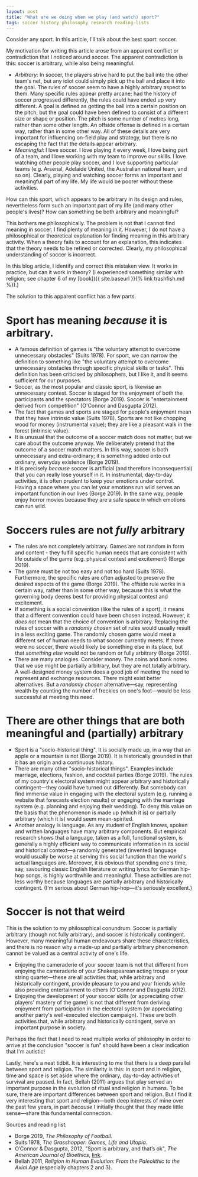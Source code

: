 ```yaml
---  
layout: post  
title: "What are we doing when we play (and watch) sport?"  
tags: soccer history philosophy research reading-lists  
---  
```


Consider any sport. In this article, I'll talk about the best sport: soccer.  

My motivation for writing this article arose from an apparent conflict or contradiction that I noticed around soccer. The apparent contradiction is this: soccer is arbitrary, while also being meaningful.  
- *Arbitrary*: In soccer, the players strive hard to put the ball into the other team's net, but any idiot could simply pick up the ball and place it into the goal. The rules of soccer seem to have a highly arbitrary aspect to them. Many specific rules appear pretty arcane; had the history of soccer progressed differently, the rules could have ended up very different. A goal is defined as getting the ball into a certain position on the pitch, but the goal could have been defined to consist of a different size or shape or position. The pitch is some number of metres long, rather than some other length. An offside offense is defined in a certain way, rather than in some other way. All of these details are very important for influencing on-field play and strategy, but there is no escaping the fact that the details appear arbitrary.  
- *Meaningful*: I love soccer. I love playing it every week, I love being part of a team, and I love working with my team to improve our skills. I love watching other people play soccer, and I love supporting particular teams (e.g. Arsenal, Adelaide United, the Australian national team, and so on). Clearly, playing and watching soccer forms an important and meaningful part of my life. My life would be poorer without these activities.  

How can this sport, which appears to be arbitrary in its design and rules, nevertheless form such an important part of my life (and many other people's lives)? How can something be both arbitrary and meaningful?  

This bothers me philosophically. The problem is not that I cannot find meaning in soccer. I find plenty of meaning in it. However, I do not have a philosophical or theoretical explanation for finding meaning in this arbitrary activity. When a theory fails to account for an explanation, this indicates that the theory needs to be refined or corrected. Clearly, my philosophical understanding of soccer is incorrect.  

In this blog article, I identify and correct this mistaken view. It works in practice, but can it work in theory? (I experienced something similar with religion; see chapter 6 of my [book]({{ site.baseurl }}{% link trashfish.md %}).)  

The solution to this apparent conflict has a few parts.  

# Sport has meaning *because* it is arbitrary.  
- A famous definition of games is "the voluntary attempt to overcome unnecessary obstacles" (Suits 1978). For sport, we can narrow the definition to something like "the voluntary attempt to overcome unnecessary obstacles through specific physical skills or tasks". This definition has been criticised by philosophers, but I like it, and it seems sufficient for our purposes.  
- Soccer, as the most popular and classic sport, is likewise an unnecessary contest. Soccer is staged for the enjoyment of both the participants and the spectators (Borge 2019). Soccer is "entertainment derived from competition" (O'Connor and Dasgupta 2012).  
- The fact that games and sports are staged for people's enjoyment mean that they have intrinsic value (Suits 1978). Sports are not like chopping wood for money (instrumental value); they are like a pleasant walk in the forest (intrinsic value).  
- It is unusual that the outcome of a soccer match does not matter, but we care about the outcome anyway. We deliberately pretend that the outcome of a soccer match matters. In this way, soccer is both unnecessary and extra-ordinary; it is something added onto out ordinary, everyday existence (Borge 2019).  
- It is precisely *because* soccer is artificial (and therefore inconsequential) that you can really lose yourself in it. In instrumental, day-to-day activities, it is often prudent to keep your emotions under control. Having a space where you can let your emotions run wild serves an important function in our lives (Borge 2019). In the same way, people enjoy horror movies because they are a safe space in which emotions can run wild.  

# Soccers rules are not *fully* arbitrary  
- The rules are not completely arbitrary. Games are not random in form and content - they fulfill specific human needs that are consistent with life outside of the game (e.g. physical contest and excitement) (Borge 2019).  
- The game must be not too easy and not too hard (Suits 1978). Furthermore, the specific rules are often adjusted to preserve the desired aspects of the game (Borge 2019). The offside rule works in a certain way, rather than in some other way, because this is what the governing body deems best for providing physical contest and excitement.  
- If something is a social convention (like the rules of a sport), it means that a different convention could have been chosen instead. However, it *does not* mean that the choice of convention is arbitrary. Replacing the rules of soccer with a *randomly chosen* set of rules would usually result in a less exciting game. The randomly chosen game would meet a different set of human needs to what soccer currently meets. If there were no soccer, there would likely be something else in its place, but that *something else* would not be random or fully arbitrary (Borge 2019).  
- There are many analogies. Consider money. The coins and bank notes that we use might be partially arbitrary, but they are not totally arbitrary. A well-designed money system does a good job of meeting the need to represent and exchange resources. There might exist better alternatives. But a *randomly chosen* alternative—say, representing wealth by counting the number of freckles on one's foot—would be less successful at meeting this need.  

# There are other things that are both meaningful and (partially) arbitrary  
- Sport is a "socio-historical thing". It is socially made up, in a way that an apple or a mountain is not (Borge 2019). It is historically grounded in that it has an origin and a continuous history.  
- There are many other "socio-historical things". Examples include marriage, elections, fashion, and cocktail parties (Borge 2019). The rules of my country's electoral system might appear arbitrary and historically contingent—they could have turned out differently. But somebody can find immense value in engaging with the electoral system (e.g. running a website that forecasts election results) or engaging with the marriage system (e.g. planning and enjoying their wedding). To deny this value on the basis that the phenomenon is made up (which it is) or partially arbitrary (which it is) would seem mean-spirited.  
- Another analogy is language. As any student of English knows, spoken and written languages have many arbitrary components. But empirical research shows that a language, taken as a full, functional system, is generally a highly efficient way to communicate information in its social and historical context—a randomly generated (invented) language would usually be worse at serving this social function than the world's actual languages are. Moreover, it is obvious that spending one's time, say, savouring classic English literature or writing lyrics for German hip-hop songs, is highly worthwhile and meaningful. These activities are not less worthy because languages are partially arbitrary and historically contingent. (I'm serious about German hip-hop—it's seriously excellent.)  

# Soccer is not that weird  
This is the solution to my philosophical conundrum. Soccer is partially arbitrary (though not fully arbitrary), and soccer is historically contingent. However, many meaningful human endeavours share these characteristics, and there is no reason why a made-up and partially arbitrary phenomenon cannot be valued as a central activity of one's life.  
- Enjoying the cameraderie of your soccer team is not that different from enjoying the cameraderie of your Shakespearean acting troupe or your string quartet—these are all activities that, while arbitrary and historically contingent, provide pleasure to you and your friends while also providing entertainment to others (O'Connor and Dasgupta 2012).  
- Enjoying the development of your soccer skills (or appreciating other players' mastery of the game) is not that different from deriving enjoyment from participation in the electoral system (or appreciating another party's well-executed election campaign). These are both activities that, while arbitrary and historically contingent, serve an important purpose in society.  

Perhaps the fact that I need to read multiple works of philosophy in order to arrive at the conclusion "soccer is fun" should have been a clear indication that I'm autistic!  

Lastly, here's a neat tidbit. It is interesting to me that there is a deep parallel between sport and religion. The similarity is this: in sport and in religion, time and space is set aside where the ordinary, day-to-day activities of survival are paused. In fact, Bellah (2011) argues that play served an important purpose in the evolution of ritual and religion in humans. To be sure, there are important differences between sport and religion. But I find it very interesting that sport and religion—both deep interests of mine over the past few years, in part *because* I initially thought that they made little sense—share this fundamental connection.  
  


Sources and reading list:  
- Borge 2019, *The Philosophy of Football*.  
- Suits 1978, *The Grasshopper: Games, Life and Utopia*.  
- O’Connor & Dasgupta, 2012, "Sport is arbitrary, and that’s ok", *The American Journal of Bioethics*, [link](https://doi.org/10.1080/15265161.2012.681337).  
- Bellah 2011, *Religion in Human Evolution: From the Paleolithic to the Axial Age* (especially chapters 2 and 3).  
